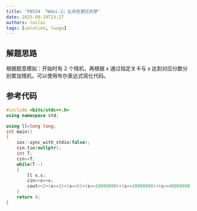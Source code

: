 ```yaml
---
title: 'P8534 「Wdoi-2」比赤色更红的梦'
date: 2025-09-29T13:27
authors: lailai
tags: [solution, luogu]
---
```


<Solution pid="P8534" aid="fxikli74" />

<!-- truncate -->

## 解题思路

根据题意模拟：开始时有 $2$ 个残机，再根据 $x$ 通过指定关卡与 $s$ 达到对应分数分别累加残机。可以使用布尔表达式简化代码。

## 参考代码

```cpp
#include <bits/stdc++.h>
using namespace std;

using ll=long long;
int main()
{
	ios::sync_with_stdio(false);
	cin.tie(nullptr);
	int T;
	cin>>T;
	while(T--)
	{
		ll x,s;
		cin>>x>>s;
		cout<<2+(x>=3)+(x>=5)+(s>=10000000)+(s>=20000000)+(s>=40000000)+(s>=60000000)<<'\n';
	}
	return 0;
}
```
